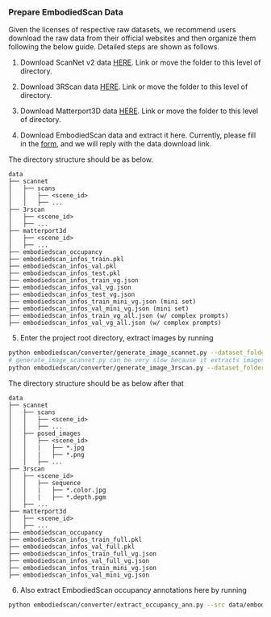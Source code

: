 ### Prepare EmbodiedScan Data

Given the licenses of respective raw datasets, we recommend users download the raw data from their official websites and then organize them following the below guide.
Detailed steps are shown as follows.

1. Download ScanNet v2 data [HERE](https://github.com/ScanNet/ScanNet). Link or move the folder to this level of directory.

2. Download 3RScan data [HERE](https://github.com/WaldJohannaU/3RScan). Link or move the folder to this level of directory.

3. Download Matterport3D data [HERE](https://github.com/niessner/Matterport). Link or move the folder to this level of directory.

4. Download EmbodiedScan data and extract it here. Currently, please fill in the [form](https://docs.google.com/forms/d/e/1FAIpQLScUXEDTksGiqHZp31j7Zp7zlCNV7p_08uViwP_Nbzfn3g6hhw/viewform?usp=sf_link), and we will reply with the data download link.

The directory structure should be as below.

```
data
├── scannet
│   ├── scans
│   │   ├── <scene_id>
│   │   ├── ...
├── 3rscan
│   ├── <scene_id>
│   ├── ...
├── matterport3d
│   ├── <scene_id>
│   ├── ...
├── embodiedscan_occupancy
├── embodiedscan_infos_train.pkl
├── embodiedscan_infos_val.pkl
├── embodiedscan_infos_test.pkl
├── embodiedscan_infos_train_vg.json
├── embodiedscan_infos_val_vg.json
├── embodiedscan_infos_test_vg.json
├── embodiedscan_infos_train_mini_vg.json (mini set)
├── embodiedscan_infos_val_mini_vg.json (mini set)
├── embodiedscan_infos_train_vg_all.json (w/ complex prompts)
├── embodiedscan_infos_val_vg_all.json (w/ complex prompts)
```

5. Enter the project root directory, extract images by running

```bash
python embodiedscan/converter/generate_image_scannet.py --dataset_folder data/scannet/
# generate_image_scannet.py can be very slow because it extracts images from .sens files. Add --fast to generate only images used by embodiedscan.
python embodiedscan/converter/generate_image_3rscan.py --dataset_folder data/3rscan/
```

The directory structure should be as below after that

```
data
├── scannet
│   ├── scans
│   │   ├── <scene_id>
│   │   ├── ...
│   ├── posed_images
│   │   ├── <scene_id>
│   │   |   ├── *.jpg
│   │   |   ├── *.png
│   │   ├── ...
├── 3rscan
│   ├── <scene_id>
│   │   ├── sequence
│   │   |   ├── *.color.jpg
│   │   |   ├── *.depth.pgm
│   ├── ...
├── matterport3d
│   ├── <scene_id>
│   ├── ...
├── embodiedscan_occupancy
├── embodiedscan_infos_train_full.pkl
├── embodiedscan_infos_val_full.pkl
├── embodiedscan_infos_train_full_vg.json
├── embodiedscan_infos_val_full_vg.json
├── embodiedscan_infos_train_mini_vg.json
├── embodiedscan_infos_val_mini_vg.json
```

6. Also extract EmbodiedScan occupancy annotations here by running

```bash
python embodiedscan/converter/extract_occupancy_ann.py --src data/embodiedscan_occupancy --dst data
```
